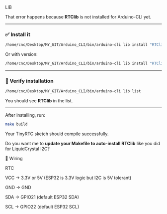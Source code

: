 
LIB


That error happens because **RTClib** is not installed for Arduino-CLI yet.

---

### ✅ Install it

```bash
/home/cnc/Desktop/MY_GIT/Arduino_CLI/bin/arduino-cli lib install "RTClib"
```

Or with version:

```bash
/home/cnc/Desktop/MY_GIT/Arduino_CLI/bin/arduino-cli lib install "RTClib@1.14.1"
```

---

### 🔹 Verify installation

```bash
/home/cnc/Desktop/MY_GIT/Arduino_CLI/bin/arduino-cli lib list
```

You should see **RTClib** in the list.

---

After installing, run:

```bash
make build
```

Your TinyRTC sketch should compile successfully.

Do you want me to **update your Makefile to auto-install RTClib** like you did for LiquidCrystal I2C?






🔌 Wiring

RTC

VCC → 3.3V or 5V (ESP32 is 3.3V logic but I2C is 5V tolerant)

GND → GND

SDA → GPIO21 (default ESP32 SDA)

SCL → GPIO22 (default ESP32 SCL)

